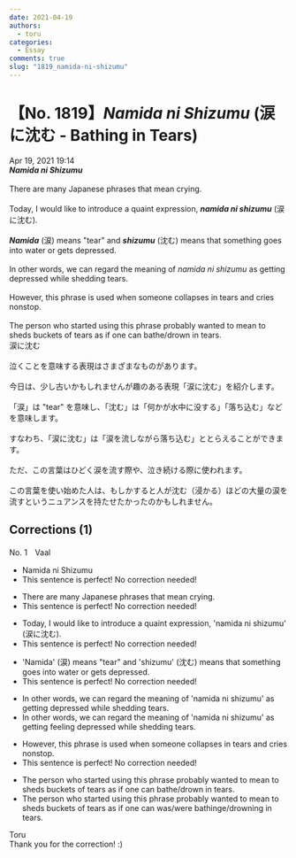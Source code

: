 ```yaml
---
date: 2021-04-19
authors:
  - toru
categories:
  - Essay
comments: true
slug: "1819_namida-ni-shizumu"
---
```


# 【No. 1819】<strong><em>Namida ni Shizumu</em></strong> (涙に沈む - Bathing in Tears)
<div class="date">Apr 19, 2021 19:14</div>
<div id="post"><div id="body_show_ori">
<strong><em>Namida ni Shizumu</em></strong><br/><br/>There are many Japanese phrases that mean crying.<br/><br/>Today, I would like to introduce a quaint expression, <strong><em>namida ni shizumu</em></strong> (涙に沈む).<br/><br/><strong><em>Namida</em></strong> (涙) means "tear" and <strong><em>shizumu</em></strong> (沈む) means that something goes into water or gets depressed.<br/><br/>In other words, we can regard the meaning of <em>namida ni shizumu</em> as getting depressed while shedding tears.<br/><br/>However, this phrase is used when someone collapses in tears and cries nonstop.<br/><br/>The person who started using this phrase probably wanted to mean to sheds buckets of tears as if one can bathe/drown in tears.
</div></div>

<!-- more -->

<div id="post_ja"><div id="body_show_mo">
涙に沈む<br/><br/>泣くことを意味する表現はさまざまなものがあります。<br/><br/>今日は、少し古いかもしれませんが趣のある表現「涙に沈む」を紹介します。<br/><br/>「涙」は "tear" を意味し、「沈む」は「何かが水中に没する」「落ち込む」などを意味します。<br/><br/>すなわち、「涙に沈む」は「涙を流しながら落ち込む」ととらえることができます。<br/><br/>ただ、この言葉はひどく涙を流す際や、泣き続ける際に使われます。<br/><br/>この言葉を使い始めた人は、もしかすると人が沈む（浸かる）ほどの大量の涙を流すというニュアンスを持たせたかったのかもしれません。
</div></div>

## Corrections (1)
<div id="block"><div class="first_name"> No. 1　<span class="just_name">Vaal</span></div><div id="block2">
<ul class="correction_field">
<li class="incorrect">Namida ni Shizumu</li>
<li class="corrected perfect">This sentence is perfect! No correction needed!</li>
</ul>
<ul class="correction_field">
<li class="incorrect">There are many Japanese phrases that mean crying.</li>
<li class="corrected perfect">This sentence is perfect! No correction needed!</li>
</ul>
<ul class="correction_field">
<li class="incorrect">Today, I would like to introduce a quaint expression, 'namida ni shizumu' (涙に沈む).</li>
<li class="corrected perfect">This sentence is perfect! No correction needed!</li>
</ul>
<ul class="correction_field">
<li class="incorrect">'Namida' (涙) means "tear" and 'shizumu' (沈む) means that something goes into water or gets depressed.</li>
<li class="corrected perfect">This sentence is perfect! No correction needed!</li>
</ul>
<ul class="correction_field">
<li class="incorrect">In other words, we can regard the meaning of 'namida ni shizumu' as getting depressed while shedding tears.</li>
<li class="corrected correct">
In other words, we can regard the meaning of 'namida ni shizumu' as <span class="f_blue">getting</span> <span class="f_red">feeling </span>depressed while shedding tears.
</li>
</ul>
<ul class="correction_field">
<li class="incorrect">However, this phrase is used when someone collapses in tears and cries nonstop.</li>
<li class="corrected perfect">This sentence is perfect! No correction needed!</li>
</ul>
<ul class="correction_field">
<li class="incorrect">The person who started using this phrase probably wanted to mean to sheds buckets of tears as if one can bathe/drown in tears.</li>
<li class="corrected correct">
The person who started using this phrase probably wanted to mean to shed<span class="sline"><span class="f_gray">s</span></span> buckets of tears as if one <span class="f_gray"><span class="sline">can</span></span> <span class="f_red">was/were </span>bath<span class="f_red">ing</span><span class="sline"><span class="f_gray">e</span></span>/drown<span class="f_red">ing</span> in tears.
</li>
</ul>
</div><div class="name"><span class="just_name">Toru</span><br>
Thank you for the correction! :)
</div>
</div>
